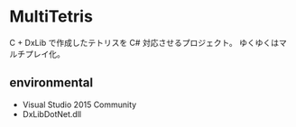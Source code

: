 # MultiTetris

C + DxLib で作成したテトリスを C# 対応させるプロジェクト。
ゆくゆくはマルチプレイ化。

## environmental

- Visual Studio 2015 Community
- DxLibDotNet.dll
